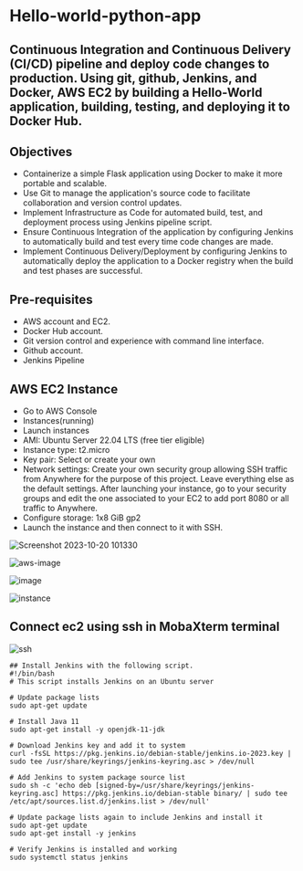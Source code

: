 # Hello-world-python-app
## Continuous Integration and Continuous Delivery (CI/CD) pipeline and deploy code changes to production. Using git, github, Jenkins, and Docker, AWS EC2 by building a Hello-World application, building, testing, and deploying it to Docker Hub.

## Objectives
- Containerize a simple Flask application using Docker to make it more portable and scalable.
-	Use Git to manage the application's source code to facilitate collaboration and version control updates.
-	Implement Infrastructure as Code for automated build, test, and deployment process using Jenkins pipeline script.
-	Ensure Continuous Integration of the application by configuring Jenkins to automatically build and test every time code changes are made.
-	Implement Continuous Delivery/Deployment by configuring Jenkins to automatically deploy the application to a Docker registry when the build and test phases are successful.

## Pre-requisites
-	AWS account and EC2.
-	Docker Hub account.
-	Git version control and experience with command line interface.
-	Github account.
-	Jenkins Pipeline

## AWS EC2 Instance
- Go to AWS Console
- Instances(running)
- Launch instances
- AMI: Ubuntu Server 22.04 LTS (free tier eligible)
- Instance type: t2.micro
- Key pair: Select or create your own
- Network settings: Create your own security group allowing SSH traffic from Anywhere for the purpose of this project. Leave everything else as the default settings. After launching your instance, go to your security groups and edit the one associated to your EC2 to add port 8080 or all traffic to Anywhere.
- Configure storage: 1x8 GiB gp2
- Launch the instance and then connect to it with SSH.
  
![Screenshot 2023-10-20 101330](https://github.com/nikhilk814/python_hello_world_app/assets/116155594/927c65cf-2637-4d9f-860e-dfeae4d43384)

![aws-image](https://github.com/nikhilk814/python_hello_world_app/assets/116155594/73a680a4-7799-4a1f-90cb-287214625a20)

![image](https://github.com/nikhilk814/python_hello_world_app/assets/116155594/66368122-0c3d-4607-8776-822dd6e86f7a)

![instance](https://github.com/nikhilk814/python_hello_world_app/assets/116155594/c132a4b9-8068-4ce7-9b9a-1cff55ac6ec7)

## Connect ec2 using ssh in MobaXterm  terminal

![ssh](https://github.com/nikhilk814/python_hello_world_app/assets/116155594/1779d7db-3253-4a0a-b1eb-af727df06ff4)

```
## Install Jenkins with the following script.
#!/bin/bash
# This script installs Jenkins on an Ubuntu server

# Update package lists
sudo apt-get update

# Install Java 11
sudo apt-get install -y openjdk-11-jdk

# Download Jenkins key and add it to system
curl -fsSL https://pkg.jenkins.io/debian-stable/jenkins.io-2023.key | sudo tee /usr/share/keyrings/jenkins-keyring.asc > /dev/null

# Add Jenkins to system package source list
sudo sh -c 'echo deb [signed-by=/usr/share/keyrings/jenkins-keyring.asc] https://pkg.jenkins.io/debian-stable binary/ | sudo tee /etc/apt/sources.list.d/jenkins.list > /dev/null'

# Update package lists again to include Jenkins and install it
sudo apt-get update
sudo apt-get install -y jenkins

# Verify Jenkins is installed and working
sudo systemctl status jenkins
```






